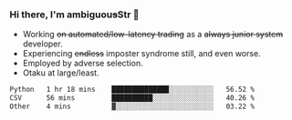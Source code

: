 ### Hi there, I'm ambiguou~~s~~Str 👋

<!--
**ambiguoustexture/ambiguoustexture** is a ✨ _special_ ✨ repository because its `README.md` (this file) appears on your GitHub profile.

Here are some ideas to get you started:
-->
- Working ~~on automated/low-latency trading~~ as a ~~always junior system~~ developer.
- Experiencing ~~endless~~ imposter syndrome still, and even worse.
- Employed by adverse selection.
- Otaku at large/least.

<!--START_SECTION:waka-->

```txt
Python   1 hr 18 mins    ██████████████░░░░░░░░░░░   56.52 %
CSV      56 mins         ██████████░░░░░░░░░░░░░░░   40.26 %
Other    4 mins          ▓░░░░░░░░░░░░░░░░░░░░░░░░   03.22 %
```

<!--END_SECTION:waka-->
